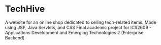 # TechHive
A website for an online shop dedicated to selling tech-related items. Made using JSP, Java Servlets, and CSS
Final academic project for ICS2609 - Applications Development and Emerging Technologies 2 (Enterprise Backend)
